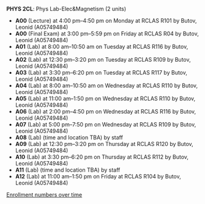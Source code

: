**PHYS 2CL**: Phys Lab-Elec&Magnetism (2 units)

- **A00** (Lecture) at 4:00 pm–4:50 pm on Monday at RCLAS R101 by Butov, Leonid (A05749484)
- **A00** (Final Exam) at 3:00 pm–5:59 pm on Friday at RCLAS R04 by Butov, Leonid (A05749484)
- **A01** (Lab) at 8:00 am–10:50 am on Tuesday at RCLAS R116 by Butov, Leonid (A05749484)
- **A02** (Lab) at 12:30 pm–3:20 pm on Tuesday at RCLAS R109 by Butov, Leonid (A05749484)
- **A03** (Lab) at 3:30 pm–6:20 pm on Tuesday at RCLAS R117 by Butov, Leonid (A05749484)
- **A04** (Lab) at 8:00 am–10:50 am on Wednesday at RCLAS R110 by Butov, Leonid (A05749484)
- **A05** (Lab) at 11:00 am–1:50 pm on Wednesday at RCLAS R110 by Butov, Leonid (A05749484)
- **A06** (Lab) at 2:00 pm–4:50 pm on Wednesday at RCLAS R116 by Butov, Leonid (A05749484)
- **A07** (Lab) at 5:00 pm–7:50 pm on Wednesday at RCLAS R109 by Butov, Leonid (A05749484)
- **A08** (Lab) (time and location TBA) by staff
- **A09** (Lab) at 12:30 pm–3:20 pm on Thursday at RCLAS R120 by Butov, Leonid (A05749484)
- **A10** (Lab) at 3:30 pm–6:20 pm on Thursday at RCLAS R112 by Butov, Leonid (A05749484)
- **A11** (Lab) (time and location TBA) by staff
- **A12** (Lab) at 11:00 am–1:50 pm on Friday at RCLAS R104 by Butov, Leonid (A05749484)

[Enrollment numbers over time](./PHYS2CL.tsv)
